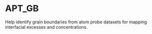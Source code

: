 # APT_GB
Help identify grain boundaries from atom probe datasets for mapping interfacial excesses and concentrations.
